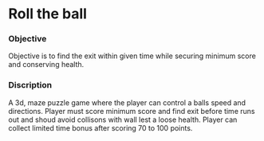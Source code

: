 # Roll the ball
<h3>Objective</h3>
Objective is to find the exit within given time while securing minimum score and conserving health.
<h3>Discription</h3>
A 3d, maze puzzle game where the player can control a balls speed and directions. Player must score minimum score and find exit before time runs out and shoud avoid collisons with wall lest a loose health. Player can collect limited time bonus after scoring 70 to 100 points.</br>

